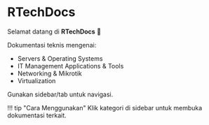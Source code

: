 # RTechDocs

Selamat datang di **RTechDocs** 👋

Dokumentasi teknis mengenai:

- Servers & Operating Systems
- IT Management Applications & Tools
- Networking & Mikrotik
- Virtualization

Gunakan sidebar/tab untuk navigasi.

!!! tip "Cara Menggunakan"
Klik kategori di sidebar untuk membuka dokumentasi terkait.
